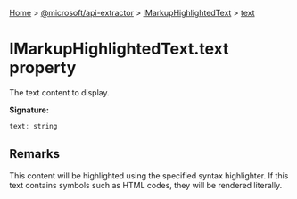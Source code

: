 [Home](./index) &gt; [@microsoft/api-extractor](./api-extractor.md) &gt; [IMarkupHighlightedText](./api-extractor.imarkuphighlightedtext.md) &gt; [text](./api-extractor.imarkuphighlightedtext.text.md)

# IMarkupHighlightedText.text property

The text content to display.

**Signature:**
```javascript
text: string
```

## Remarks

This content will be highlighted using the specified syntax highlighter. If this text contains symbols such as HTML codes, they will be rendered literally.
